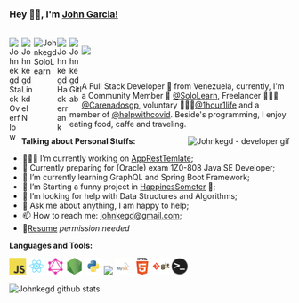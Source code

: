### Hey 👋🏽, I'm [John Garcia!](https://johnkegd.netlify.app) 

<br/>


<a href="https://stackoverflow.com/users/10732933/johnkegd">
  <img align="left" alt="Johnekgd StackOverflow" width="22px" src="https://cdn.jsdelivr.net/npm/simple-icons@3.3.0/icons/stackoverflow.svg" />
</a>
<a href="https://www.linkedin.com/in/johnkegd/">
  <img align="left" alt="Johnkegd LinkdeIN" width="22px" src="https://cdn.jsdelivr.net/npm/simple-icons@v3/icons/linkedin.svg" />
</a>
<a href="https://www.sololearn.com/Profile/6936974/">
  <img align="left" alt="Johnkegd SoloLearn" width="42px" src="https://cdn.jsdelivr.net/npm/simple-icons@3.3.0/icons/xcode.svg" />
</a>
<a href="https://www.hackerrank.com/Johnkegd">
  <img align="left" alt="Johnkegd Hackerrank" width="22px" src="https://cdn.jsdelivr.net/npm/simple-icons@3.3.0/icons/hackerrank.svg" />
</a>
<a href="https://gitlab.com/johnkegd/">
  <img align="left" alt="Johnkegd Gitlab" width="22px" src="https://cdn.jsdelivr.net/npm/simple-icons@3.3.0/icons/gitlab.svg" />
</a>


![](https://visitor-badge.glitch.me/badge?page_id=johnkegd.johnkegd)

<br />

A Full Stack Developer 🚀 from Venezuela, currently, I'm a Community Member 	&#129489; [@SoloLearn](https://www.sololearn.com/Profile/6936974/), Freelancer 👨🏽‍💻 [@Carenadosgp](https://www.carenadosgp.com), voluntary 👨🏽‍💼[@1hour1life](https://1hour.life/) and a member of [@helpwithcovid](https://helpwithcovid.com/). Beside's programming, I enjoy eating food, caffe and traveling.

  <img align="right" alt="Johnkegd - developer gif" src="https://media.giphy.com/media/26gsjtT0QD6Ae42vS/giphy.gif" />
  
**Talking about Personal Stuffs:**

- 👨🏽‍💻 I’m currently working on [AppRestTemlate](https://github.com/johnkegd/AppRestTemplate);
- 🌱 Currently preparing for (Oracle) exam 1Z0-808 Java SE Developer; 
- 🌱 I’m currently learning GraphQL and Spring Boot Framework; 
- 👯 I’m Starting a funny project in [HappinesSometer](https://github.com/johnkegd/happinessometer) 🤝;
- 🤔 I’m looking for help with Data Structures and Algorithms;
- 💬 Ask me about anything, I am happy to help;
- 📫 How to reach me: johnkegd@gmail.com;
- 📝[Resume](https://drive.google.com/file/d/1IYK80aGGeSLcmZEL9b2oscV4JQureuNJ/view) *permission needed*

**Languages and Tools:**  


<code><img height="30" src="https://raw.githubusercontent.com/github/explore/80688e429a7d4ef2fca1e82350fe8e3517d3494d/topics/javascript/javascript.png"></code>
<code><img height="30" src="https://raw.githubusercontent.com/github/explore/80688e429a7d4ef2fca1e82350fe8e3517d3494d/topics/react/react.png"></code>
<code><img height="30" src="https://raw.githubusercontent.com/github/explore/5c058a388828bb5fde0bcafd4bc867b5bb3f26f3/topics/graphql/graphql.png"></code>
<code><img height="30" src="https://raw.githubusercontent.com/github/explore/80688e429a7d4ef2fca1e82350fe8e3517d3494d/topics/nodejs/nodejs.png"></code>
<code><img height="30" src="https://raw.githubusercontent.com/github/explore/80688e429a7d4ef2fca1e82350fe8e3517d3494d/topics/python/python.png"></code>
<code><img height="60" src="https://cdn.jsdelivr.net/npm/simple-icons@3.3.0/icons/java.svg"></code>
<code><img height="30" src="https://raw.githubusercontent.com/github/explore/80688e429a7d4ef2fca1e82350fe8e3517d3494d/topics/mysql/mysql.png"></code>
<code><img height="30" src="https://raw.githubusercontent.com/github/explore/80688e429a7d4ef2fca1e82350fe8e3517d3494d/topics/html/html.png"></code>
<code><img height="30" src="https://raw.githubusercontent.com/github/explore/80688e429a7d4ef2fca1e82350fe8e3517d3494d/topics/git/git.png"></code>
<code><img height="30" src="https://raw.githubusercontent.com/github/explore/80688e429a7d4ef2fca1e82350fe8e3517d3494d/topics/terminal/terminal.png"></code>



![Johnkegd github stats](https://github-readme-stats.vercel.app/api?username=johnkegd&show_icons=true&hide_border=true)


<!--
**johnkegd/johnkegd** is a ✨ _special_ ✨ repository because its `README.md` (this file) appears on your GitHub profile.

Here are some ideas to get you started:

- 🔭 I’m currently working on ...
- 🌱 I’m currently learning ...
- 👯 I’m looking to collaborate on ...
- 🤔 I’m looking for help with ...
- 💬 Ask me about ...
- 📫 How to reach me: ...
- 😄 Pronouns: ...
- ⚡ Fun fact: ...
-->
